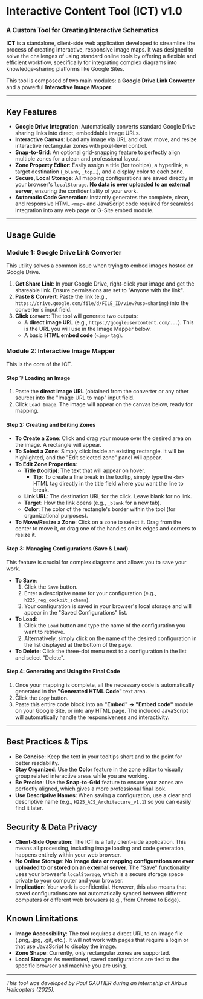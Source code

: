 # Interactive Content Tool (ICT) v1.0

### A Custom Tool for Creating Interactive Schematics

**ICT** is a standalone, client-side web application developed to streamline the process of creating interactive, responsive image maps. It was designed to solve the challenges of using standard online tools by offering a flexible and efficient workflow, specifically for integrating complex diagrams into knowledge-sharing platforms like Google Sites.

This tool is composed of two main modules: a **Google Drive Link Converter** and a powerful **Interactive Image Mapper**.

---

## Key Features

-   **Google Drive Integration**: Automatically converts standard Google Drive sharing links into direct, embeddable image URLs.
-   **Interactive Canvas**: Load any image via URL and draw, move, and resize interactive rectangular zones with pixel-level control.
-   **Snap-to-Grid**: An optional grid-snapping feature to perfectly align multiple zones for a clean and professional layout.
-   **Zone Property Editor**: Easily assign a title (for tooltips), a hyperlink, a target destination (`_blank`, `_top`...), and a display color to each zone.
-   **Secure, Local Storage**: All mapping configurations are saved directly in your browser's `localStorage`. **No data is ever uploaded to an external server**, ensuring the confidentiality of your work.
-   **Automatic Code Generation**: Instantly generates the complete, clean, and responsive HTML `<map>` and JavaScript code required for seamless integration into any web page or G-Site embed module.

---

## Usage Guide

### Module 1: Google Drive Link Converter

This utility solves a common issue when trying to embed images hosted on Google Drive.

1.  **Get Share Link**: In your Google Drive, right-click your image and get the shareable link. Ensure permissions are set to "Anyone with the link".
2.  **Paste & Convert**: Paste the link (e.g., `https://drive.google.com/file/d/FILE_ID/view?usp=sharing`) into the converter's input field.
3.  **Click `Convert`**: The tool will generate two outputs:
    -   A **direct image URL** (e.g., `https://googleusercontent.com/...`). This is the URL you will use in the Image Mapper below.
    -   A basic **HTML embed code** (`<img>` tag).

### Module 2: Interactive Image Mapper

This is the core of the ICT.

#### Step 1: Loading an Image

1.  Paste the **direct image URL** (obtained from the converter or any other source) into the "Image URL to map" input field.
2.  Click `Load Image`. The image will appear on the canvas below, ready for mapping.

#### Step 2: Creating and Editing Zones

-   **To Create a Zone**: Click and drag your mouse over the desired area on the image. A rectangle will appear.
-   **To Select a Zone**: Simply click inside an existing rectangle. It will be highlighted, and the "Edit selected zone" panel will appear.
-   **To Edit Zone Properties**:
    -   **Title (tooltip)**: The text that will appear on hover.
        -   **Tip**: To create a line break in the tooltip, simply type the `<br>` HTML tag directly in the title field where you want the line to break.
    -   **Link URL**: The destination URL for the click. Leave blank for no link.
    -   **Target**: How the link opens (e.g., `_blank` for a new tab).
    -   **Color**: The color of the rectangle's border within the tool (for organizational purposes).
-   **To Move/Resize a Zone**: Click on a zone to select it. Drag from the center to move it, or drag one of the handles on its edges and corners to resize it.

#### Step 3: Managing Configurations (Save & Load)

This feature is crucial for complex diagrams and allows you to save your work.

-   **To Save**:
    1.  Click the `Save` button.
    2.  Enter a descriptive name for your configuration (e.g., `h225_reg_cockpit_schema`).
    3.  Your configuration is saved in your browser's local storage and will appear in the "Saved Configurations" list.
-   **To Load**:
    1.  Click the `Load` button and type the name of the configuration you want to retrieve.
    2.  Alternatively, simply click on the name of the desired configuration in the list displayed at the bottom of the page.
-   **To Delete**: Click the three-dot menu next to a configuration in the list and select "Delete".

#### Step 4: Generating and Using the Final Code

1.  Once your mapping is complete, all the necessary code is automatically generated in the **"Generated HTML Code"** text area.
2.  Click the `Copy` button.
3.  Paste this entire code block into an **"Embed" -> "Embed code"** module on your Google Site, or into any HTML page. The included JavaScript will automatically handle the responsiveness and interactivity.

---

## Best Practices & Tips

-   **Be Concise**: Keep the text in your tooltips short and to the point for better readability.
-   **Stay Organized**: Use the **Color** feature in the zone editor to visually group related interactive areas while you are working.
-   **Be Precise**: Use the **Snap-to-Grid** feature to ensure your zones are perfectly aligned, which gives a more professional final look.
-   **Use Descriptive Names**: When saving a configuration, use a clear and descriptive name (e.g., `H225_ACS_Architecture_v1.1`) so you can easily find it later.

## Security & Data Privacy

-   **Client-Side Operation**: The ICT is a fully client-side application. This means all processing, including image loading and code generation, happens entirely within your web browser.
-   **No Online Storage**: **No image data or mapping configurations are ever uploaded to or stored on an external server.** The "Save" functionality uses your browser's `localStorage`, which is a secure storage space private to your computer and your browser.
-   **Implication**: Your work is confidential. However, this also means that saved configurations are not automatically synced between different computers or different web browsers (e.g., from Chrome to Edge).

## Known Limitations

-   **Image Accessibility**: The tool requires a direct URL to an image file (.png, .jpg, .gif, etc.). It will not work with pages that require a login or that use JavaScript to display the image.
-   **Zone Shape**: Currently, only rectangular zones are supported.
-   **Local Storage**: As mentioned, saved configurations are tied to the specific browser and machine you are using.

---

*This tool was developed by Paul GAUTIER during an internship at Airbus Helicopters (2025).*
